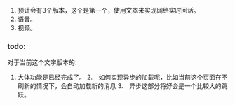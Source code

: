 1. 预计会有3个版本，这个是第一个，使用文本来实现网络实时回话。
2. 语音。
3. 视频。

### todo:
对于当前这个文字版本的:
1. 大体功能是已经完成了。
2.　如何实现异步的加载呢，比如当前这个页面在不刷新的情况下，会自动加载新的消息
3.　异步这部分将好会是一个比较大的跳跃。
